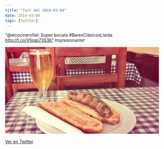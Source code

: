 ```yaml
---
title: "Tuit del 2014-03-04"
date: 2014-03-04
tags: [twitter]
---
```


“@elcocinerofiel: Super bocata #BaresClásicosLleida http://t.co/Vfqqp73S3b” Impresionante!

![Imagen](/assets/images/440924057908027392-Bh4Ewj-IYAAxprr.jpg)

[Ver en Twitter](https://twitter.com/i/web/status/440924057908027392)
